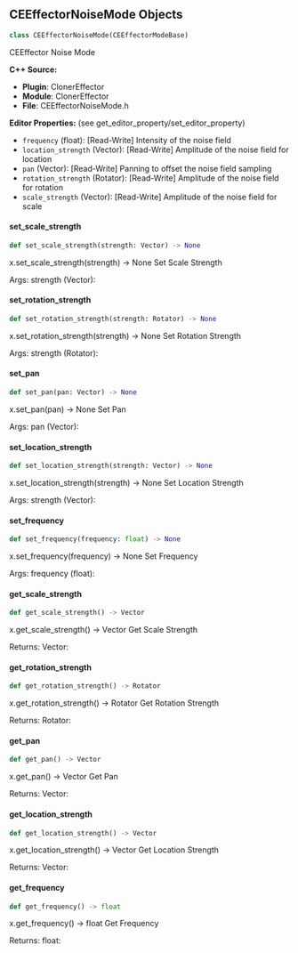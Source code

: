 ## CEEffectorNoiseMode Objects

```python
class CEEffectorNoiseMode(CEEffectorModeBase)
```

CEEffector Noise Mode

**C++ Source:**

- **Plugin**: ClonerEffector
- **Module**: ClonerEffector
- **File**: CEEffectorNoiseMode.h

**Editor Properties:** (see get_editor_property/set_editor_property)

- ``frequency`` (float):  [Read-Write] Intensity of the noise field
- ``location_strength`` (Vector):  [Read-Write] Amplitude of the noise field for location
- ``pan`` (Vector):  [Read-Write] Panning to offset the noise field sampling
- ``rotation_strength`` (Rotator):  [Read-Write] Amplitude of the noise field for rotation
- ``scale_strength`` (Vector):  [Read-Write] Amplitude of the noise field for scale

<a id="unreal.CEEffectorNoiseMode.set_scale_strength"></a>

#### set_scale_strength

```python
def set_scale_strength(strength: Vector) -> None
```

x.set_scale_strength(strength) -> None
Set Scale Strength

Args:
    strength (Vector):

<a id="unreal.CEEffectorNoiseMode.set_rotation_strength"></a>

#### set_rotation_strength

```python
def set_rotation_strength(strength: Rotator) -> None
```

x.set_rotation_strength(strength) -> None
Set Rotation Strength

Args:
    strength (Rotator):

<a id="unreal.CEEffectorNoiseMode.set_pan"></a>

#### set_pan

```python
def set_pan(pan: Vector) -> None
```

x.set_pan(pan) -> None
Set Pan

Args:
    pan (Vector):

<a id="unreal.CEEffectorNoiseMode.set_location_strength"></a>

#### set_location_strength

```python
def set_location_strength(strength: Vector) -> None
```

x.set_location_strength(strength) -> None
Set Location Strength

Args:
    strength (Vector):

<a id="unreal.CEEffectorNoiseMode.set_frequency"></a>

#### set_frequency

```python
def set_frequency(frequency: float) -> None
```

x.set_frequency(frequency) -> None
Set Frequency

Args:
    frequency (float):

<a id="unreal.CEEffectorNoiseMode.get_scale_strength"></a>

#### get_scale_strength

```python
def get_scale_strength() -> Vector
```

x.get_scale_strength() -> Vector
Get Scale Strength

Returns:
    Vector:

<a id="unreal.CEEffectorNoiseMode.get_rotation_strength"></a>

#### get_rotation_strength

```python
def get_rotation_strength() -> Rotator
```

x.get_rotation_strength() -> Rotator
Get Rotation Strength

Returns:
    Rotator:

<a id="unreal.CEEffectorNoiseMode.get_pan"></a>

#### get_pan

```python
def get_pan() -> Vector
```

x.get_pan() -> Vector
Get Pan

Returns:
    Vector:

<a id="unreal.CEEffectorNoiseMode.get_location_strength"></a>

#### get_location_strength

```python
def get_location_strength() -> Vector
```

x.get_location_strength() -> Vector
Get Location Strength

Returns:
    Vector:

<a id="unreal.CEEffectorNoiseMode.get_frequency"></a>

#### get_frequency

```python
def get_frequency() -> float
```

x.get_frequency() -> float
Get Frequency

Returns:
    float:

<a id="unreal.CEEffectorOffsetMode"></a>